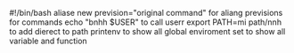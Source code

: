 #!/bin/bash
aliase new prevision="original command" for aliang previsions for commands echo "bnhh $USER" to call userr    export PATH=mi path/nnh to add dierect to path   printenv to show all global enviroment      set to show all variable and function  
